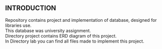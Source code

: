 INTRODUCTION
------------

Repository contains project and implementation of database, designed for libraries use.  
This database was university assignment.  
Directory project contains ERD diagram of this project.  
In Directory lab you can find all files made to implement this project.
